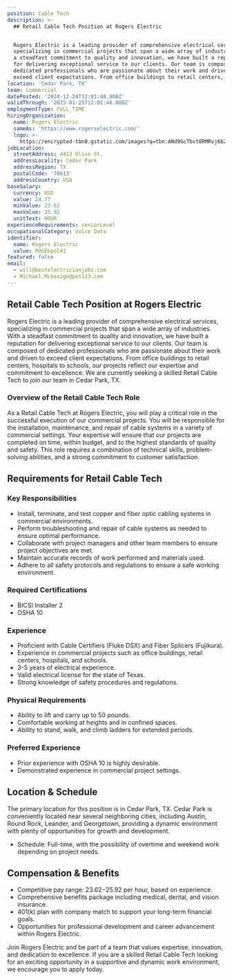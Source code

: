 ```yaml
---
position: Cable Tech
description: >-
  ## Retail Cable Tech Position at Rogers Electric


  Rogers Electric is a leading provider of comprehensive electrical services,
  specializing in commercial projects that span a wide array of industries. With
  a steadfast commitment to quality and innovation, we have built a reputation
  for delivering exceptional service to our clients. Our team is composed of
  dedicated professionals who are passionate about their work and driven to
  exceed client expectations. From office buildings to retail centers, ...
location: 'Cedar Park, TX'
team: Commercial
datePosted: '2024-12-24T12:01:48.808Z'
validThrough: '2025-01-25T12:01:48.808Z'
employmentType: FULL_TIME
hiringOrganization:
  name: Rogers Electric
  sameAs: 'https://www.rogerselectric.com/'
  logo: >-
    https://encrypted-tbn0.gstatic.com/images?q=tbn:ANd9GcTbvt0RMRvj6bZdL81Q6HJeRVl_qflQIGgp9w&s
jobLocation:
  streetAddress: 4413 Olive St.
  addressLocality: Cedar Park
  addressRegion: TX
  postalCode: '78613'
  addressCountry: USA
baseSalary:
  currency: USD
  value: 24.77
  minValue: 23.62
  maxValue: 25.92
  unitText: HOUR
experienceRequirements: seniorLevel
occupationalCategory: Voice Data
identifier:
  name: Rogers Electric
  value: ROGEbpol41
featured: false
email:
  - will@bestelectricianjobs.com
  - Michael.Mckeaige@pes123.com
---
```




## Retail Cable Tech Position at Rogers Electric

Rogers Electric is a leading provider of comprehensive electrical services, specializing in commercial projects that span a wide array of industries. With a steadfast commitment to quality and innovation, we have built a reputation for delivering exceptional service to our clients. Our team is composed of dedicated professionals who are passionate about their work and driven to exceed client expectations. From office buildings to retail centers, hospitals to schools, our projects reflect our expertise and commitment to excellence. We are currently seeking a skilled Retail Cable Tech to join our team in Cedar Park, TX.

### Overview of the Retail Cable Tech Role

As a Retail Cable Tech at Rogers Electric, you will play a critical role in the successful execution of our commercial projects. You will be responsible for the installation, maintenance, and repair of cable systems in a variety of commercial settings. Your expertise will ensure that our projects are completed on time, within budget, and to the highest standards of quality and safety. This role requires a combination of technical skills, problem-solving abilities, and a strong commitment to customer satisfaction.

## Requirements for Retail Cable Tech

### Key Responsibilities

- Install, terminate, and test copper and fiber optic cabling systems in commercial environments.
- Perform troubleshooting and repair of cable systems as needed to ensure optimal performance.
- Collaborate with project managers and other team members to ensure project objectives are met.
- Maintain accurate records of work performed and materials used.
- Adhere to all safety protocols and regulations to ensure a safe working environment.

### Required Certifications

- BICSI Installer 2
- OSHA 10

### Experience

- Proficient with Cable Certifiers (Fluke DSX) and Fiber Splicers (Fujikura).
- Experience in commercial projects such as office buildings, retail centers, hospitals, and schools.
- 3-5 years of electrical experience.
- Valid electrical license for the state of Texas.
- Strong knowledge of safety procedures and regulations.

### Physical Requirements

- Ability to lift and carry up to 50 pounds.
- Comfortable working at heights and in confined spaces.
- Ability to stand, walk, and climb ladders for extended periods.

### Preferred Experience

- Prior experience with OSHA 10 is highly desirable.
- Demonstrated experience in commercial project settings.

## Location & Schedule

The primary location for this position is in Cedar Park, TX. Cedar Park is conveniently located near several neighboring cities, including Austin, Round Rock, Leander, and Georgetown, providing a dynamic environment with plenty of opportunities for growth and development.

- Schedule: Full-time, with the possibility of overtime and weekend work depending on project needs.

## Compensation & Benefits

- Competitive pay range: $23.62-$25.92 per hour, based on experience.
- Comprehensive benefits package including medical, dental, and vision insurance.
- 401(k) plan with company match to support your long-term financial goals.
- Opportunities for professional development and career advancement within Rogers Electric.

Join Rogers Electric and be part of a team that values expertise, innovation, and dedication to excellence. If you are a skilled Retail Cable Tech looking for an exciting opportunity in a supportive and dynamic work environment, we encourage you to apply today.
